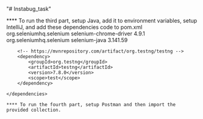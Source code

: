 "# Instabug_task" 



**** To run the third part, setup Java, add it to environment variables, setup IntelliJ, and add these dependencies code to pom.xml
 <dependencies>
        <!-- https://mvnrepository.com/artifact/org.seleniumhq.selenium/selenium-chrome-driver -->
        <dependency>
            <groupId>org.seleniumhq.selenium</groupId>
            <artifactId>selenium-chrome-driver</artifactId>
            <version>4.9.1</version>
        </dependency>
        <dependency>
            <groupId>org.seleniumhq.selenium</groupId>
            <artifactId>selenium-java</artifactId>
            <version>3.141.59</version> <!-- Use the appropriate version -->
        </dependency>

        <!-- https://mvnrepository.com/artifact/org.testng/testng -->
        <dependency>
            <groupId>org.testng</groupId>
            <artifactId>testng</artifactId>
            <version>7.8.0</version>
            <scope>test</scope>
        </dependency>

    </dependencies>

    **** To run the fourth part, setup Postman and then import the provided collection.

